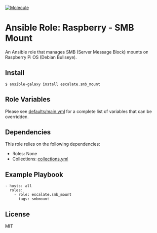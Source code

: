 [![Molecule](https://github.com/escalate/ansible-raspberry-smb-mount/actions/workflows/molecule.yml/badge.svg?branch=master&event=push)](https://github.com/escalate/ansible-raspberry-smb-mount/actions/workflows/molecule.yml)

# Ansible Role: Raspberry - SMB Mount

An Ansible role that manages SMB (Server Message Block) mounts on Raspberry Pi OS (Debian Bullseye).

## Install

```
$ ansible-galaxy install escalate.smb_mount
```

## Role Variables

Please see [defaults/main.yml](https://github.com/escalate/ansible-raspberry-smb-mount/blob/master/defaults/main.yml) for a complete list of variables that can be overridden.

## Dependencies

This role relies on the following dependencies:

* Roles: None
* Collections: [collections.yml](https://github.com/escalate/ansible-raspberry-smb-mount/blob/master/collections.yml)

## Example Playbook

```
- hosts: all
  roles:
    - role: escalate.smb_mount
      tags: smbmount
```

## License

MIT
